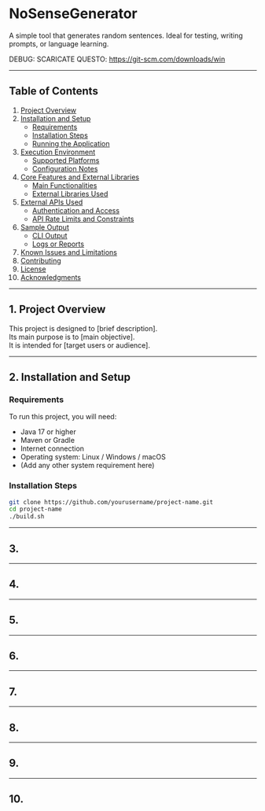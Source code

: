 # NoSenseGenerator
A simple tool that generates random sentences. Ideal for testing, writing prompts, or language learning.

DEBUG: SCARICATE QUESTO: https://git-scm.com/downloads/win

---

## Table of Contents

1. [Project Overview](#project-overview)  
2. [Installation and Setup](#installation-and-setup)  
   - [Requirements](#requirements)  
   - [Installation Steps](#installation-steps)  
   - [Running the Application](#running-the-application)  
3. [Execution Environment](#execution-environment)  
   - [Supported Platforms](#supported-platforms)  
   - [Configuration Notes](#configuration-notes)  
4. [Core Features and External Libraries](#core-features-and-external-libraries)  
   - [Main Functionalities](#main-functionalities)  
   - [External Libraries Used](#external-libraries-used)  
5. [External APIs Used](#external-apis-used)  
   - [Authentication and Access](#authentication-and-access)  
   - [API Rate Limits and Constraints](#api-rate-limits-and-constraints)  
6. [Sample Output](#sample-output)  
   - [CLI Output](#cli-output)  
   - [Logs or Reports](#logs-or-reports)  
7. [Known Issues and Limitations](#known-issues-and-limitations)  
8. [Contributing](#contributing)  
9. [License](#license)  
10. [Acknowledgments](#acknowledgments)  

---

## 1. Project Overview

This project is designed to [brief description].  
Its main purpose is to [main objective].  
It is intended for [target users or audience].

---

## 2. Installation and Setup

### Requirements

To run this project, you will need:

- Java 17 or higher  
- Maven or Gradle  
- Internet connection  
- Operating system: Linux / Windows / macOS  
- (Add any other system requirement here)



### Installation Steps

```bash
git clone https://github.com/yourusername/project-name.git
cd project-name
./build.sh
```

---

## 3. 

---

## 4.

---

## 5.

---

## 6.

---

## 7.

---

## 8.

---

## 9.

---

## 10.




